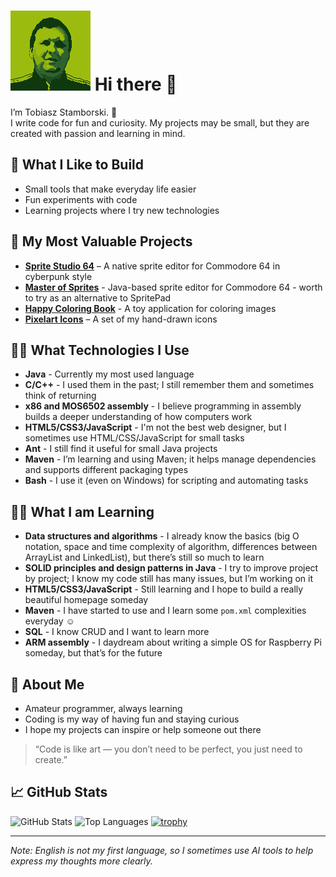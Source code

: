 # ![](avatar128.png) Hi there 👋

I’m Tobiasz Stamborski. 👋  
I write code for fun and curiosity. My projects may be small, but they are created with passion and learning in mind.  

## 🔧 What I Like to Build
- Small tools that make everyday life easier  
- Fun experiments with code  
- Learning projects where I try new technologies  

## 🌟 My Most Valuable Projects
- [**Sprite Studio 64**](https://github.com/tstamborski/sprite-studio-64) – A native sprite editor for Commodore 64 in cyberpunk style  
- [**Master of Sprites**](https://github.com/tstamborski/master-of-sprites) - Java-based sprite editor for Commodore 64 - worth to try as an alternative to SpritePad
- [**Happy Coloring Book**](https://github.com/tstamborski/happy-coloring-book) - A toy application for coloring images
- [**Pixelart Icons**](https://github.com/tstamborski/pixelart-icons) – A set of my hand-drawn icons  

## 🧑‍💻 What Technologies I Use
- **Java** - Currently my most used language
- **C/C++** - I used them in the past; I still remember them and sometimes think of returning
- **x86 and MOS6502 assembly** - I believe programming in assembly builds a deeper understanding of how computers work
- **HTML5/CSS3/JavaScript** - I'm not the best web designer, but I sometimes use HTML/CSS/JavaScript for small tasks
- **Ant** - I still find it useful for small Java projects
- **Maven** - I’m learning and using Maven; it helps manage dependencies and supports different packaging types
- **Bash** - I use it (even on Windows) for scripting and automating tasks

## 🧑‍🎓 What I am Learning
- **Data structures and algorithms** - I already know the basics (big O notation, space and time complexity of algorithm, differences between ArrayList and LinkedList), but there’s still so much to learn
- **SOLID principles and design patterns in Java** - I try to improve project by project; I know my code still has many issues, but I’m working on it
- **HTML5/CSS3/JavaScript** - Still learning and I hope to build a really beautiful homepage someday
- **Maven** - I have started to use and I learn some `pom.xml` complexities everyday ☺️
- **SQL** - I know CRUD and I want to learn more
- **ARM assembly** - I daydream about writing a simple OS for Raspberry Pi someday, but that’s for the future

## 🌱 About Me
- Amateur programmer, always learning  
- Coding is my way of having fun and staying curious  
- I hope my projects can inspire or help someone out there  

> “Code is like art — you don’t need to be perfect, you just need to create.”

## 📈 GitHub Stats

![GitHub Stats](https://github-readme-stats.vercel.app/api?username=tstamborski)
![Top Languages](https://github-readme-stats.vercel.app/api/top-langs?username=tstamborski)
[![trophy](https://github-profile-trophy.vercel.app/?username=tstamborski&theme=flat)](https://github.com/ryo-ma/github-profile-trophy)

---
*Note: English is not my first language, so I sometimes use AI tools to help express my thoughts more clearly.*

